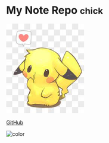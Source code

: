 <!-- _coverpage.md -->

# My Note Repo <small>chick</small>

![logo](_media/%E7%9A%AE%E5%8D%A1%E4%B8%98.jpeg)

[GitHub](https://github.com/chick26)

<!-- 背景色 -->

![color](#f0f0f0)